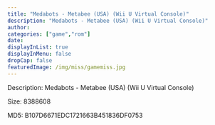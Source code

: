 ```yaml
---
title: "Medabots - Metabee (USA) (Wii U Virtual Console)"
description: "Medabots - Metabee (USA) (Wii U Virtual Console)"
author: 
categories: ["game","rom"]
date: 
displayInList: true
displayInMenu: false
dropCap: false
featuredImage: /img/miss/gamemiss.jpg
---
```


Description: Medabots - Metabee (USA) (Wii U Virtual Console)

Size: 8388608

MD5: B107D6671EDC1721663B451836DF0753

